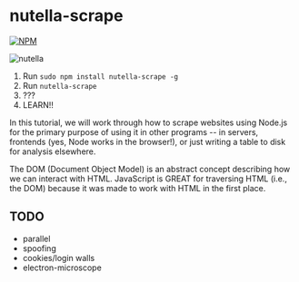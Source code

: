 # nutella-scrape

[![NPM](https://nodei.co/npm/nutella-scrape.png?downloads=true&stars=true)](https://nodei.co/npm/nutella-scrape/)

![nutella](https://github.com/karissa/nutella-scrape/blob/master/nutella.png)

  1. Run `sudo npm install nutella-scrape -g`
  2. Run `nutella-scrape`
  3. ???
  4. LEARN!!

In this tutorial, we will work through how to scrape websites using Node.js for the primary purpose of using it in other programs -- in servers, frontends (yes, Node works in the browser!), or just writing a table to disk for analysis elsewhere.

The DOM (Document Object Model) is an abstract concept describing how we can interact with HTML. JavaScript is GREAT for traversing HTML (i.e., the DOM) because it was made to work with HTML in the first place.

## TODO

* parallel
* spoofing
* cookies/login walls
* electron-microscope
